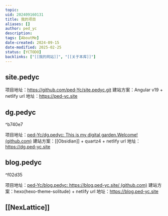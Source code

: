 ```yaml
---
topic: 
uid: 202409160131
title: 我的项目
aliases: []
author: ped_yc
description: 
tags: [AboutMe]
date-created: 2024-09-15
date-modified: 2025-02-25
status: [YCTODO]
backlinks: ["[[我的网站]]", "[[关于本库]]"]
---
```


## site.pedyc

项目地址：https://github.com/ped-Yc/site.pedyc.git
建站方案：Angular v19 + netlify
url 地址：https://ped-yc.site

## dg.pedyc

^b740e7

项目地址：[ped-Yc/dg.pedyc: This is my digital garden.Welcome! (github.com)](https://github.com/ped-Yc/dg.pedyc)
建站方案：[[Obsidian]] + quartz4 + netlify
url 地址：https://dg.ped-yc.site

## blog.pedyc

^f02d35

项目地址：[ped-Yc/blog.pedyc: https://blog.ped-yc.site/ (github.com)](https://github.com/ped-Yc/blog.pedyc)
建站方案：hexo(hexo-theme-solitude) + netlify
url 地址：https://blog.ped-yc.site

## [[NexLattice]]
